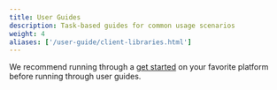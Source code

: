```yaml
---
title: User Guides
description: Task-based guides for common usage scenarios
weight: 4
aliases: ['/user-guide/client-libraries.html']
---
```


We recommend running through a [get started](../../get-started) on your favorite platform before running through user guides.
